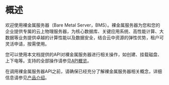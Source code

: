 # 概述<a name="ZH-CN_TOPIC_0170883542"></a>

欢迎使用裸金属服务器（Bare Metal Server，BMS）。裸金属服务器为您和您的企业提供专属的云上物理服务器，为核心数据库、关键应用系统、高性能计算、大数据等业务提供卓越的计算性能以及数据安全，结合云中资源的弹性优势，租户可灵活申请，按需使用。

您可以使用本文档提供的API对裸金属服务器进行相关操作，如创建、挂载磁盘、上下电等。支持的全部操作请参见[API概览](API概览.md)。

在调用裸金属服务器API之前，请确保已经充分了解裸金属服务器相关概念，详细信息请参见[产品介绍](https://support.huaweicloud.com/productdesc-bms/bms_01_0001.html)。


